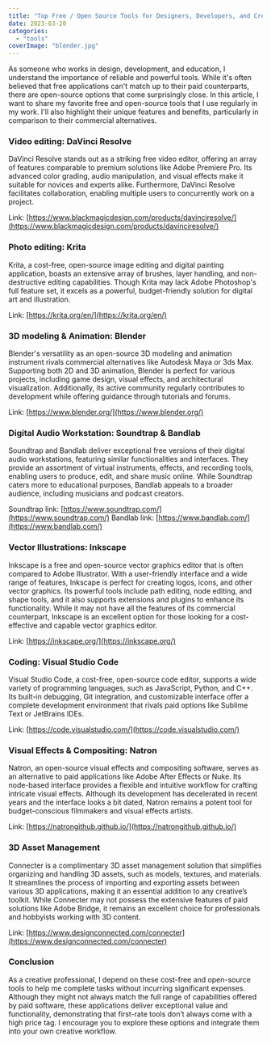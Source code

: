 ```yaml
---
title: "Top Free / Open Source Tools for Designers, Developers, and Creative Educators"
date: 2023-03-20
categories: 
  - "tools"
coverImage: "blender.jpg"
---
```


As someone who works in design, development, and education, I understand the importance of reliable and powerful tools. While it's often believed that free applications can't match up to their paid counterparts, there are open-source options that come surprisingly close. In this article, I want to share my favorite free and open-source tools that I use regularly in my work. I'll also highlight their unique features and benefits, particularly in comparison to their commercial alternatives.

### Video editing: DaVinci Resolve

DaVinci Resolve stands out as a striking free video editor, offering an array of features comparable to premium solutions like Adobe Premiere Pro. Its advanced color grading, audio manipulation, and visual effects make it suitable for novices and experts alike. Furthermore, DaVinci Resolve facilitates collaboration, enabling multiple users to concurrently work on a project.

Link: [https://www.blackmagicdesign.com/products/davinciresolve/](https://www.blackmagicdesign.com/products/davinciresolve/)

### Photo editing: Krita

Krita, a cost-free, open-source image editing and digital painting application, boasts an extensive array of brushes, layer handling, and non-destructive editing capabilities. Though Krita may lack Adobe Photoshop's full feature set, it excels as a powerful, budget-friendly solution for digital art and illustration.

Link: [https://krita.org/en/](https://krita.org/en/)

### 3D modeling & Animation: Blender

Blender's versatility as an open-source 3D modeling and animation instrument rivals commercial alternatives like Autodesk Maya or 3ds Max. Supporting both 2D and 3D animation, Blender is perfect for various projects, including game design, visual effects, and architectural visualization. Additionally, its active community regularly contributes to development while offering guidance through tutorials and forums.

Link: [https://www.blender.org/](https://www.blender.org/)

### Digital Audio Workstation: Soundtrap & Bandlab

Soundtrap and Bandlab deliver exceptional free versions of their digital audio workstations, featuring similar functionalities and interfaces. They provide an assortment of virtual instruments, effects, and recording tools, enabling users to produce, edit, and share music online. While Soundtrap caters more to educational purposes, Bandlab appeals to a broader audience, including musicians and podcast creators.

Soundtrap link: [https://www.soundtrap.com/](https://www.soundtrap.com/) Bandlab link: [https://www.bandlab.com/](https://www.bandlab.com/)

### Vector Illustrations: Inkscape

Inkscape is a free and open-source vector graphics editor that is often compared to Adobe Illustrator. With a user-friendly interface and a wide range of features, Inkscape is perfect for creating logos, icons, and other vector graphics. Its powerful tools include path editing, node editing, and shape tools, and it also supports extensions and plugins to enhance its functionality. While it may not have all the features of its commercial counterpart, Inkscape is an excellent option for those looking for a cost-effective and capable vector graphics editor.

Link: [https://inkscape.org/](https://inkscape.org/)

### Coding: Visual Studio Code

Visual Studio Code, a cost-free, open-source code editor, supports a wide variety of programming languages, such as JavaScript, Python, and C++. Its built-in debugging, Git integration, and customizable interface offer a complete development environment that rivals paid options like Sublime Text or JetBrains IDEs.

Link: [https://code.visualstudio.com/](https://code.visualstudio.com/)

### Visual Effects & Compositing: Natron

Natron, an open-source visual effects and compositing software, serves as an alternative to paid applications like Adobe After Effects or Nuke. Its node-based interface provides a flexible and intuitive workflow for crafting intricate visual effects. Although its development has decelerated in recent years and the interface looks a bit dated, Natron remains a potent tool for budget-conscious filmmakers and visual effects artists.

Link: [https://natrongithub.github.io/](https://natrongithub.github.io/)

### 3D Asset Management

Connecter is a complimentary 3D asset management solution that simplifies organizing and handling 3D assets, such as models, textures, and materials. It streamlines the process of importing and exporting assets between various 3D applications, making it an essential addition to any creative’s toolkit. While Connecter may not possess the extensive features of paid solutions like Adobe Bridge, it remains an excellent choice for professionals and hobbyists working with 3D content.

Link: [https://www.designconnected.com/connecter](https://www.designconnected.com/connecter)

### Conclusion

As a creative professional, I depend on these cost-free and open-source tools to help me complete tasks without incurring significant expenses. Although they might not always match the full range of capabilities offered by paid software, these applications deliver exceptional value and functionality, demonstrating that first-rate tools don’t always come with a high price tag. I encourage you to explore these options and integrate them into your own creative workflow.
